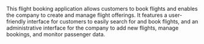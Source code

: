 This flight booking application allows customers to book flights and enables the company to create and manage flight offerings. 
It features a user-friendly interface for customers to easily search for and book flights, 
and an administrative interface for the company to add new flights, manage bookings, and monitor passenger data.
